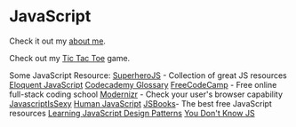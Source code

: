 # JavaScript

Check it out my [about me](http://sunsplat.github.io/javascript/main.html).

Check out my [Tic Tac Toe](http://sunsplat.github.io/javascript/tictactoe/tictactoe.html) game.

Some JavaScript Resource:
[SuperheroJS](http://superherojs.com/) - Collection of great JS resources
[Eloquent JavaScript](http://eloquentjavascript.net/)
[Codecademy Glossary](https://www.codecademy.com/articles/glossary-javascript)
[FreeCodeCamp](http://freecodecamp.com) - Free online full-stack coding school
[Modernizr](https://modernizr.com) - Check your user's browser capability
[JavascriptIsSexy](http://javascriptissexy.com)
[Human JavaScript](http://read.humanjavascript.com/)
[JSBooks](http://jsbooks.revolunet.com/)- The best free JavaScript resources
[Learning JavaScript Design Patterns](http://addyosmani.com/resources/essentialjsdesignpatterns/book/)
[You Don't Know JS](https://github.com/getify/You-Dont-Know-JS)
